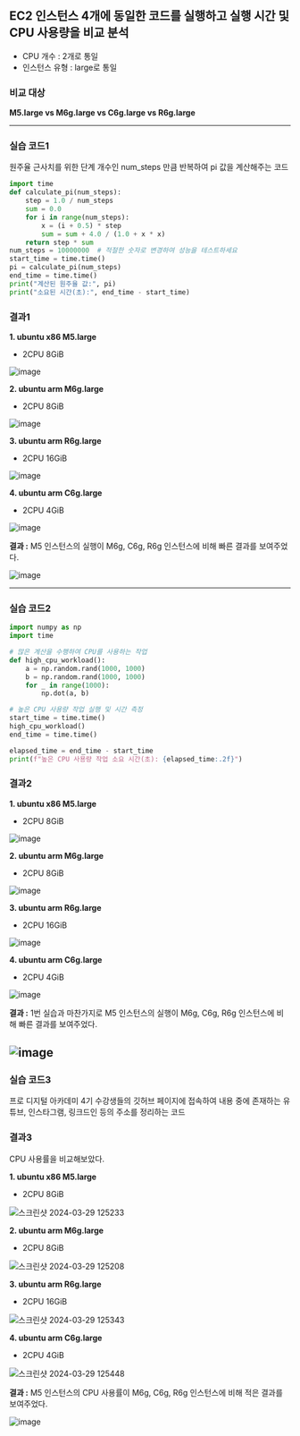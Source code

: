 ## EC2 인스턴스 4개에 동일한 코드를 실행하고 실행 시간 및 CPU 사용량을 비교 분석
- CPU 개수 : 2개로 통일
- 인스턴스 유형 : large로 통일

### 비교 대상
**M5.large vs M6g.large vs C6g.large vs R6g.large**

***

### 실습 코드1
원주율 근사치를 위한 단계 개수인 num_steps 만큼 반복하여 pi 값을 계산해주는 코드
```python
import time
def calculate_pi(num_steps):
    step = 1.0 / num_steps
    sum = 0.0
    for i in range(num_steps):
        x = (i + 0.5) * step
        sum = sum + 4.0 / (1.0 + x * x)
    return step * sum
num_steps = 10000000  # 적절한 숫자로 변경하여 성능을 테스트하세요
start_time = time.time()
pi = calculate_pi(num_steps)
end_time = time.time()
print("계산된 원주율 값:", pi)
print("소요된 시간(초):", end_time - start_time)
```

### 결과1
**1. ubuntu x86 M5.large**
- 2CPU 8GiB

![image](https://github.com/koorukuroo/pda_4th/assets/116863184/98f28bfb-1d58-4fe2-a121-e7e000bba68d)

**2. ubuntu arm M6g.large**
- 2CPU 8GiB

![image](https://github.com/koorukuroo/pda_4th/assets/116863184/9c3772a5-4cad-4aef-9228-6c1c1164dcbd)

**3. ubuntu arm R6g.large**
- 2CPU 16GiB

![image](https://github.com/koorukuroo/pda_4th/assets/116863184/4dbed9cb-2e69-4e90-b6f1-a425bbdff68b)

**4. ubuntu arm C6g.large**
- 2CPU 4GiB

![image](https://github.com/koorukuroo/pda_4th/assets/116863184/13b95da5-8203-462c-95e1-64b92a810cdd)

**결과 :** M5 인스턴스의 실행이 M6g, C6g, R6g 인스턴스에 비해 빠른 결과를 보여주었다.

![image](https://github.com/koorukuroo/pda_4th/assets/116863184/4a91043d-c16e-49de-86c6-3c984bb53c7d)

---

### 실습 코드2
```python
import numpy as np
import time

# 많은 계산을 수행하여 CPU를 사용하는 작업
def high_cpu_workload():
    a = np.random.rand(1000, 1000)
    b = np.random.rand(1000, 1000)
    for _ in range(1000):
        np.dot(a, b)

# 높은 CPU 사용량 작업 실행 및 시간 측정
start_time = time.time()
high_cpu_workload()
end_time = time.time()

elapsed_time = end_time - start_time
print(f"높은 CPU 사용량 작업 소요 시간(초): {elapsed_time:.2f}")
```

### 결과2
**1. ubuntu x86 M5.large**
- 2CPU 8GiB

![image](https://github.com/koorukuroo/pda_4th/assets/116863184/c87d9abc-50a7-4b13-bd86-6e4110c731ed)

**2. ubuntu arm M6g.large**
- 2CPU 8GiB

![image](https://github.com/koorukuroo/pda_4th/assets/116863184/760f68c8-e2d4-4051-95f4-8f82112fcfa6)

**3. ubuntu arm R6g.large**
- 2CPU 16GiB

![image](https://github.com/koorukuroo/pda_4th/assets/116863184/2a244978-df7c-4c83-ade7-ae3be710e7d1)

**4. ubuntu arm C6g.large**
- 2CPU 4GiB

![image](https://github.com/koorukuroo/pda_4th/assets/116863184/0b72c477-dc9a-4580-bfbe-55ecb510fe07)

**결과 :** 1번 실습과 마찬가지로 M5 인스턴스의 실행이 M6g, C6g, R6g 인스턴스에 비해 빠른 결과를 보여주었다.

![image](https://github.com/koorukuroo/pda_4th/assets/116863184/ae1051a8-4c33-4189-8cb3-402f343eeef6)
---

### 실습 코드3
프로 디지털 아카데미 4기 수강생들의 깃허브 페이지에 접속하여 내용 중에 존재하는 유튜브, 인스타그램, 링크드인 등의 주소를 정리하는 코드

### 결과3
CPU 사용률을 비교해보았다.

**1. ubuntu x86 M5.large**
- 2CPU 8GiB

![스크린샷 2024-03-29 125233](https://github.com/koorukuroo/pda_4th/assets/116863184/75b30afb-0a20-4c17-87dd-1fa51cd9b012)

**2. ubuntu arm M6g.large**
- 2CPU 8GiB

![스크린샷 2024-03-29 125208](https://github.com/koorukuroo/pda_4th/assets/116863184/2ed8f043-0e97-4d8a-a8bf-be8ddc2c65e4)

**3. ubuntu arm R6g.large**
- 2CPU 16GiB

![스크린샷 2024-03-29 125343](https://github.com/koorukuroo/pda_4th/assets/116863184/d6bfe484-841a-4e50-8331-97c572a21d43)

**4. ubuntu arm C6g.large**
- 2CPU 4GiB

![스크린샷 2024-03-29 125448](https://github.com/koorukuroo/pda_4th/assets/116863184/d158c11d-2d0c-49f7-9648-145efc840925)

**결과 :** M5 인스턴스의 CPU 사용률이 M6g, C6g, R6g 인스턴스에 비해 적은 결과를 보여주었다.

![image](https://github.com/koorukuroo/pda_4th/assets/116863184/bed157a1-db3b-4b49-9453-7f5714ab784f)
